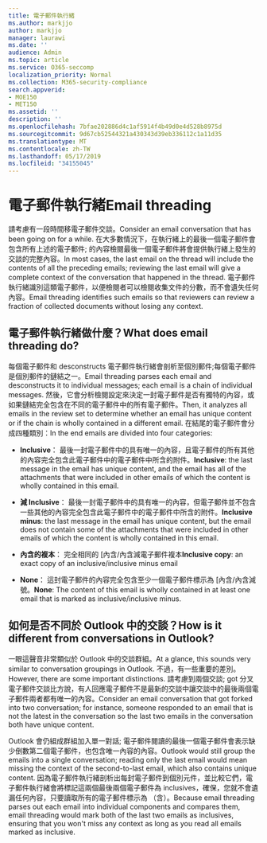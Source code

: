 ```yaml
---
title: 電子郵件執行緒
ms.author: markjjo
author: markjjo
manager: laurawi
ms.date: ''
audience: Admin
ms.topic: article
ms.service: O365-seccomp
localization_priority: Normal
ms.collection: M365-security-compliance
search.appverid:
- MOE150
- MET150
ms.assetid: ''
description: ''
ms.openlocfilehash: 7bfae202886d4c1af5914f4b49d0e4d528b8975d
ms.sourcegitcommit: 9d67cb52544321a430343d39eb336112c1a11d35
ms.translationtype: MT
ms.contentlocale: zh-TW
ms.lasthandoff: 05/17/2019
ms.locfileid: "34155045"
---
```

# <a name="email-threading"></a><span data-ttu-id="a614b-102">電子郵件執行緒</span><span class="sxs-lookup"><span data-stu-id="a614b-102">Email threading</span></span>

<span data-ttu-id="a614b-103">請考慮有一段時間移電子郵件交談。</span><span class="sxs-lookup"><span data-stu-id="a614b-103">Consider an email conversation that has been going on for a while.</span></span> <span data-ttu-id="a614b-104">在大多數情況下，在執行緒上的最後一個電子郵件會包含所有上述的電子郵件; 的內容檢閱最後一個電子郵件將會提供執行緒上發生的交談的完整內容。</span><span class="sxs-lookup"><span data-stu-id="a614b-104">In most cases, the last email on the thread will include the contents of all the preceding emails; reviewing the last email will give a complete context of the conversation that happened in the thread.</span></span> <span data-ttu-id="a614b-105">電子郵件執行緒識別這類電子郵件，以便檢閱者可以檢閱收集文件的分數，而不會遺失任何內容。</span><span class="sxs-lookup"><span data-stu-id="a614b-105">Email threading identifies such emails so that reviewers can review a fraction of collected documents without losing any context.</span></span>

## <a name="what-does-email-threading-do"></a><span data-ttu-id="a614b-106">電子郵件執行緒做什麼？</span><span class="sxs-lookup"><span data-stu-id="a614b-106">What does email threading do?</span></span>

<span data-ttu-id="a614b-107">每個電子郵件和 desconstructs 電子郵件執行緒會剖析至個別郵件;每個電子郵件是個別郵件的鏈結之一。</span><span class="sxs-lookup"><span data-stu-id="a614b-107">Email threading parses each email and desconstructs it to individual messages; each email is a chain of individual messages.</span></span> <span data-ttu-id="a614b-108">然後，它會分析檢閱設定來決定一封電子郵件是否有獨特的內容，或如果鏈結完全包含在不同的電子郵件中的所有電子郵件。</span><span class="sxs-lookup"><span data-stu-id="a614b-108">Then, it analyzes all emails in the review set to determine whether an email has unique content or if the chain is wholly contained in a different email.</span></span> <span data-ttu-id="a614b-109">在結尾的電子郵件會分成四種類別：</span><span class="sxs-lookup"><span data-stu-id="a614b-109">In the end emails are divided into four categories:</span></span>

- <span data-ttu-id="a614b-110">**Inclusive**： 最後一封電子郵件中的具有唯一的內容，且電子郵件的所有其他的內容完全包含此電子郵件中的電子郵件中所含的附件。</span><span class="sxs-lookup"><span data-stu-id="a614b-110">**Inclusive**: the last message in the email has unique content, and the email has all of the attachments that were included in other emails of which the content is wholly contained in this email.</span></span>


- <span data-ttu-id="a614b-111">**減 Inclusive**： 最後一封電子郵件中的具有唯一的內容，但電子郵件並不包含一些其他的內容完全包含此電子郵件中的電子郵件中所含的附件。</span><span class="sxs-lookup"><span data-stu-id="a614b-111">**Inclusive minus**: the last message in the email has unique content, but the email does not contain some of the attachments that were included in other emails of which the content is wholly contained in this email.</span></span>

- <span data-ttu-id="a614b-112">**內含的複本**： 完全相同的 [內含/內含減電子郵件複本</span><span class="sxs-lookup"><span data-stu-id="a614b-112">**Inclusive copy**: an exact copy of an inclusive/inclusive minus email</span></span>

- <span data-ttu-id="a614b-113">**None**： 這封電子郵件的內容完全包含至少一個電子郵件標示為 [內含/內含減號。</span><span class="sxs-lookup"><span data-stu-id="a614b-113">**None**: The content of this email is wholly contained in at least one email that is marked as inclusive/inclusive minus.</span></span>

## <a name="how-is-it-different-from-conversations-in-outlook"></a><span data-ttu-id="a614b-114">如何是否不同於 Outlook 中的交談？</span><span class="sxs-lookup"><span data-stu-id="a614b-114">How is it different from conversations in Outlook?</span></span>
<span data-ttu-id="a614b-115">一眼這聲音非常類似於 Outlook 中的交談群組。</span><span class="sxs-lookup"><span data-stu-id="a614b-115">At a glance, this sounds very similar to conversation groupings in Outlook.</span></span> <span data-ttu-id="a614b-116">不過，有一些重要的差別。</span><span class="sxs-lookup"><span data-stu-id="a614b-116">However, there are some important distinctions.</span></span> <span data-ttu-id="a614b-117">請考慮到兩個交談; got 分叉電子郵件交談比方說，有人回應電子郵件不是最新的交談中讓交談中的最後兩個電子郵件兩者都有唯一的內容。</span><span class="sxs-lookup"><span data-stu-id="a614b-117">Consider an email conversation that got forked into two conversation; for instance, someone responded to an email that is not the latest in the conversation so the last two emails in the conversation both have unique content.</span></span>

<span data-ttu-id="a614b-118">Outlook 會仍組成群組加入單一對話; 電子郵件閱讀的最後一個電子郵件會表示缺少倒數第二個電子郵件，也包含唯一內容的內容。</span><span class="sxs-lookup"><span data-stu-id="a614b-118">Outlook would still group the emails into a single conversation; reading only the last email would mean missing the context of the second-to-last email, which also contains unique content.</span></span> <span data-ttu-id="a614b-119">因為電子郵件執行緒剖析出每封電子郵件到個別元件，並比較它們，電子郵件執行緒會將標記這兩個最後兩個電子郵件為 inclusives，確保，您就不會遺漏任何內容，只要讀取所有的電子郵件標示為 （含）。</span><span class="sxs-lookup"><span data-stu-id="a614b-119">Because email threading parses out each email into individual components and compares them, email threading would mark both of the last two emails as inclusives, ensuring that you won't miss any context as long as you read all emails marked as inclusive.</span></span>